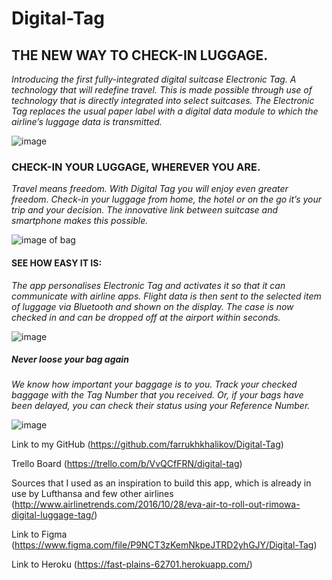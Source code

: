 # **Digital-Tag**

## **THE NEW WAY TO CHECK-IN LUGGAGE.**


_Introducing the first fully-integrated digital suitcase Electronic Tag. A technology that will redefine travel. This is made possible through use of technology that is directly integrated into select suitcases. The Electronic Tag replaces the usual paper label with a digital data module to which the airline’s luggage data is transmitted._


![image](https://s.aolcdn.com/hss/storage/midas/bf1e8146670a18bc80eb077741b7fe32/204047106/rimowa-electronic-tag-lede.jpg)

### **CHECK-IN YOUR LUGGAGE, WHEREVER YOU ARE.**


_Travel means freedom. With Digital Tag you will enjoy even greater freedom. Check-in your luggage from home, the hotel or on the go it’s your trip and your decision. The innovative link between suitcase and smartphone makes this possible._


![image of bag](https://i.ytimg.com/vi/sQHiai6J0OI/maxresdefault.jpg)

#### **SEE HOW EASY IT IS:**


_The app personalises Electronic Tag and activates it so that it can communicate with airline apps. Flight data is then sent to the selected item of luggage via Bluetooth and shown on the display. The case is now checked in and can be dropped off at the airport within seconds._


![image](http://www.blackbeltmonkey.com/wp-content/uploads/2017/01/2.jpg)

##### **Never loose your bag again**


_We know how important your baggage is to you. Track your checked baggage with the Tag Number that you received. Or, if your bags have been delayed, you can check their status using your Reference Number._


![image](https://www.ideapoke.com/ipimages/core/webimages/trendimages/40892/RIMOWA-Electronic-Tag-Topas_Smartphone-1024x768.jpg)



Link to my GitHub (https://github.com/farrukhkhalikov/Digital-Tag)

Trello Board (https://trello.com/b/VvQCfFRN/digital-tag)

Sources that I used as an inspiration to build this app, which is already in use by Lufthansa and few other airlines (http://www.airlinetrends.com/2016/10/28/eva-air-to-roll-out-rimowa-digital-luggage-tag/)

Link to Figma (https://www.figma.com/file/P9NCT3zKemNkpeJTRD2yhGJY/Digital-Tag)

Link to Heroku (https://fast-plains-62701.herokuapp.com/)

